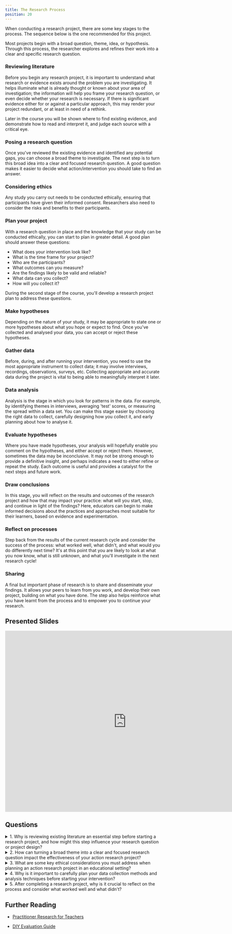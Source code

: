 ```yaml
---
title: The Research Process
position: 20
---
```



<div class="abstract">When conducting a research project, there are some key stages to the process. The sequence below is the one recommended for this project.

Most projects begin with a broad question, theme, idea, or hypothesis. Through this process, the researcher explores and refines their work into a clear and specific research question.
</div>

### Reviewing literature

Before you begin any research project, it is important to understand what research or evidence exists around the problem you are investigating. It helps illuminate what is already thought or known about your area of investigation; the information will help you frame your research question, or even decide whether your research is necessary. If there is significant evidence either for or
against a particular approach, this may render your project redundant, or at least in need of a rethink.

Later in the course you will be shown where to find existing evidence, and demonstrate how to read and interpret it, and judge each source with a critical eye.

### Posing a research question

Once you've reviewed the existing evidence and identified any potential gaps, you can choose a broad theme to investigate. The next step is to turn this broad idea into a clear and focused research question. A good question makes it easier to decide what action/intervention you should take to find an answer.

### Considering ethics

Any study you carry out needs to be conducted ethically, ensuring that participants have given their informed consent.  Researchers also need to consider the risks and benefits to their participants.

### Plan your project

With a research question in place and the knowledge that your study can be conducted ethically, you can start to plan in greater detail. A good plan should answer these questions:

- What does your intervention look like?
- What is the time frame for your project?
- Who are the participants?
- What outcomes can you measure?
- Are the findings likely to be valid and reliable?
- What data can you collect?
- How will you collect it?

During the second stage of the course, you'll develop a research project plan to address these questions.

### Make hypotheses

Depending on the nature of your study, it may be appropriate to state one or more hypotheses about what you hope or expect to find. Once you've collected and analysed your data, you can accept or reject these hypotheses.

### Gather data

Before, during, and after running your intervention, you need to use the most appropriate instrument to collect data; it may involve interviews, recordings, observations, surveys, etc. Collecting appropriate and accurate data during the project is vital to being able to meaningfully interpret it later.

### Data analysis

Analysis is the stage in which you look for patterns in the data. For example, by identifying themes in interviews, averaging 'test' scores, or measuring the spread within a data set. You can make this stage easier by choosing the right data to collect, carefully designing how you collect it, and early planning about how to analyse it.

### Evaluate hypotheses

Where you have made hypotheses, your analysis will hopefully enable you comment on the hypotheses, and either accept or reject them. However, sometimes the data may be inconclusive. It may not be strong enough to provide a definitive insight, and perhaps indicates a need to either refine or repeat the study. Each outcome is useful and provides a catalyst for the next steps and future work.

### Draw conclusions

In this stage, you will reflect on the results and outcomes of the research project and how that may impact your practice: what will you start, stop, and continue in light of the findings? Here, educators can begin to make informed decisions about the practices and approaches most suitable for their learners, based on evidence and experimentation.

### Reflect on processes

Step back from the results of the current research cycle and consider the success of the process: what worked well, what didn't, and what would you do differently next time? It's at this point that you are likely to look at what you now know, what is still unknown, and what you'll investigate in the next research cycle!

### Sharing

A final but important phase of research is to share and disseminate your findings. It allows your peers to learn from you work, and develop their own project, building on what you have done. The step also helps reinforce what you have learnt from the process and to empower you to continue your research.

<!--


## CPT-363 UX Design Process/Toolkit
![UX Design Process/Toolkit](images/ux-toolkit-8-no-numbers.png)

## Downloads
[Product Reaction Cards](https://sso.canvaslms.com/courses/1924881/files/folder/Downloads/Product%20Reaction%20Cards)  

## Assignments
[Course Reflection Log](https://sso.canvaslms.com/courses/1413912/assignments/9519528)  

## Quick Quiz
<iframe src="https://h5p.org/h5p/embed/214115" width="728" height="278" frameborder="0" allowfullscreen="allowfullscreen" allow="geolocation *; microphone *; camera *; midi *; encrypted-media *" title="User-Centered Design"></iframe><script src="https://h5p.org/sites/all/modules/h5p/library/js/h5p-resizer.js" charset="UTF-8"></script>

-->
## Presented Slides  
<div class="video-container-16by9"><iframe src="https://docs.google.com/presentation/d/1qfyhy5Ib2Pt37qnQrOeSanX4vKUzmFzPuoWV-H4Rq_4/embed?slide=id.p?start=false&loop=false&delayms=3000" frameborder="0" width=780" height="585" allowfullscreen="true" mozallowfullscreen="true" webkitallowfullscreen="true"></iframe></div>


## Questions

<div class="accordion">
<details>
<summary>1. Why is reviewing existing literature an essential step before starting a research project, and how might this step influence your research question or project design?</summary>

- A) It helps to quickly finish the project.
- B) It ensures you understand existing evidence and identifies gaps or redundancies in your area of investigation.
- C) It allows you to copy previous research questions directly.
- D) It primarily helps in finding funding opportunities.
<details>
<summary>Answer:</summary>
<strong>B</strong> <em>Reviewing literature helps you understand what is already known about your topic, frame your research question, and determine if your project is necessary or needs a rethink based on existing evidence.</em>
</details>
</details>

<details>
<summary>2. How can turning a broad theme into a clear and focused research question impact the effectiveness of your action research project?</summary>

- A) It simplifies the project by eliminating the need for data collection.
- B) It makes it easier to design specific interventions and measure outcomes effectively.
- C) It allows for more subjective interpretations of the results.
- D) It ensures the research is only theoretical without practical applications.
<details>
<summary>Answer:</summary>
<strong>B</strong> <em>A clear and focused research question helps in designing targeted interventions and measuring their impact accurately, leading to more effective action research.</em>
</details>
</details>

<details>
<summary>3. What are some key ethical considerations you must address when planning an action research project in an educational setting?</summary>

- A) Ensuring participants receive financial compensation.
- B) Making sure the study is conducted quickly.
- C) Obtaining informed consent and considering the risks and benefits to participants.
- D) Using complex statistical methods.
<details>
<summary>Answer:</summary>
<strong>C</strong> <em>Ethical considerations involve ensuring that participants are fully informed and consent to the study, and that their well-being is protected by considering the risks and benefits of the research.</em>
</details>
</details>

<details>
<summary>4. Why is it important to carefully plan your data collection methods and analysis techniques before starting your intervention?</summary>

- A) It allows you to collect as much data as possible without focusing on relevance.
- B) It ensures the data collected is appropriate, accurate, and can be meaningfully interpreted later.
- C) It simplifies the process by using only surveys.
- D) It focuses mainly on collecting quantitative data.
<details>
<summary>Answer:</summary>
<strong>B</strong> <em>Proper planning of data collection and analysis methods ensures that the data you gather is relevant and can be analyzed to provide meaningful insights, supporting the validity and reliability of your findings.</em>
</details>
</details>

<details>
<summary>5. After completing a research project, why is it crucial to reflect on the process and consider what worked well and what didn't?</summary>

- A) It helps to immediately start a new project without considering previous outcomes.
- B) It allows for the identification of successes and areas for improvement, informing future research cycles.
- C) It ensures that the research findings are kept confidential.
- D) It eliminates the need for sharing results with others.
<details>
<summary>Answer:</summary>
<strong>B</strong> <em>Reflecting on the research process helps you understand what worked and what didn't, providing valuable insights for improving future research efforts and ensuring continuous development and learning.</em>
</details>
</details>
</div>

## Further Reading  

<div class="card-container">

- <a target="_blank" href="\assets\docs\practitioner-research-for-teachers-ch5.pdf">Practitioner Research for Teachers</a> &nbsp; <i class="fas fa-file-pdf"></i>

- <a target="_blank" href="assets\docs\EEF_DIY_Evaluation_Guide_(2013).pdf">DIY Evaluation Guide</a> &nbsp; <i class="fas fa-file-pdf"></i>

</div>

